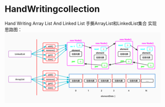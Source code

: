 # HandWritingcollection
Hand Writing Array List And Linked List
手撕ArrayList和LinkedList集合
实现思路图：
![](src/main/resources/实现原理图.jpg)